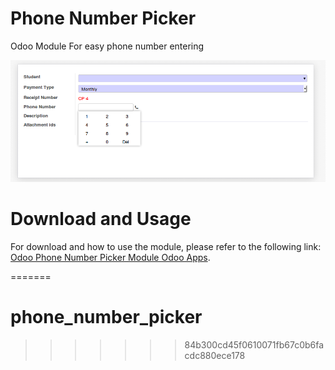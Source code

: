 # Phone Number Picker

Odoo Module For easy phone number entering

<img src="\phone_number_picker\static\description\screenshot.png" alt="">

# Download and Usage

For download and how to use the module, please refer to the following link: [Odoo Phone Number Picker Module Odoo Apps](https://www.odoo.com/apps/modules/9.0/phone_number_picker/).



=======
# phone_number_picker
>>>>>>> 84b300cd45f0610071fb67c0b6facdc880ece178
